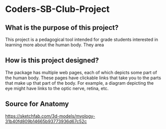 # Coders-SB-Club-Project

## What is the purpose of this project?

This project is a pedagogical tool intended for grade students interested in learning more about the human body. They area

## How is this project designed?

The package has multiple web pages, each of which depicts some part of the human body. These pages have clickable links that take you to the parts that make up that part of the body. For example, a diagram depicting the eye might have links to the optic nerve, retina, etc.

## Source for Anatomy

https://sketchfab.com/3d-models/myology-31b40fd809b14665b93773936d67c52c

